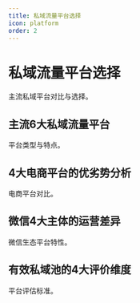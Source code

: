 ```yaml
---
title: 私域流量平台选择
icon: platform
order: 2
---
```


# 私域流量平台选择

主流私域平台对比与选择。

## 主流6大私域流量平台

平台类型与特点。

## 4大电商平台的优劣势分析

电商平台对比。

## 微信4大主体的运营差异

微信生态平台特性。

## 有效私域池的4大评价维度

平台评估标准。

